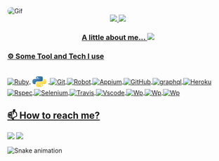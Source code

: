 
<img align="leaft" alt="Gif" height="300" width="1090" style="border-radius:50px;"  src="https://camo.githubusercontent.com/5dc6ee33381917e41fc9c4951799268998f11a9b864399bf79a0842e4f9b194d/68747470733a2f2f692e696d6775722e636f6d2f315a76566b44632e676966">

<div align="center">
  <a href="https://www.linkedin.com/in/gustavohmachado/">
  <img height="160em" src="https://github-readme-stats.vercel.app/api?username=GustavoMachado22&show_icons=true&theme=dracula&include_all_commits=true&count_private=false"/> 
  <img height="160em" src="https://github-readme-stats.vercel.app/api/top-langs/?username=GustavoMachado22&layout=compact&langs_count=7&theme=dracula"/>

### A little about me...  <img src="https://media.giphy.com/media/VgCDAzcKvsR6OM0uWg/giphy.gif" width="60"> 
    
 </div>
  

###  ⚙️ Some Tool and Tech I use
</div>
<div style="display: inline_block"><br>
  <img align="center" alt="Ruby" height="30" width="40" src="https://cdn.jsdelivr.net/gh/devicons/devicon/icons/ruby/ruby-plain-wordmark.svg">
  <img align="center" alt="Python" height="30" width="40" src="https://raw.githubusercontent.com/devicons/devicon/master/icons/python/python-original.svg">
  <img align="center" alt="Git" height="30" width="40"  src="https://cdn.jsdelivr.net/gh/devicons/devicon/icons/git/git-plain.svg">      
  <img align="center" alt="Robot" height="30" width="60" src="https://arctouch.com/wp-content/uploads/2021/02/robot-framework-test-automation-blog-1024x576.png">
<img align="center" alt="Appium" height="40" width="60" src="https://www.testgrid.io/blog/wp-content/uploads/2021/05/appium.png">
  
<img align="center" alt="GitHub" height="30" width="40" src="https://cdn.jsdelivr.net/gh/devicons/devicon/icons/github/github-original-wordmark.svg" />
  
<img align="center" alt="graphql" height="30" width="40" src="https://cdn.jsdelivr.net/gh/devicons/devicon/icons/graphql/graphql-plain-wordmark.svg" />
  
<img align="center" alt="Heroku" height="30" width="40" src="https://cdn.jsdelivr.net/gh/devicons/devicon/icons/heroku/heroku-original-wordmark.svg" />
          
<img align="center" alt="Rspec" height="30" width="40" src="https://cdn.jsdelivr.net/gh/devicons/devicon/icons/rspec/rspec-original-wordmark.svg" />
         
<img align="center" alt="Selenium" height="30" width="40" src="https://cdn.jsdelivr.net/gh/devicons/devicon/icons/selenium/selenium-original.svg" />
  
<img align="center" alt="Travis" height="30" width="40" src="https://cdn.jsdelivr.net/gh/devicons/devicon/icons/travis/travis-plain-wordmark.svg" />
          
<img align="center" alt="Vscode" height="30" width="40" src="https://cdn.jsdelivr.net/gh/devicons/devicon/icons/visualstudio/visualstudio-plain.svg" />
    
<img align="center" alt="Wp" height="30" width="40" src="https://cdn.jsdelivr.net/gh/devicons/devicon/icons/wordpress/wordpress-plain.svg" />
  
<img align="center" alt="Wp" height="30" width="30" src="https://seeklogo.com/images/I/insomnia-logo-A35E09EB19-seeklogo.com.png"/>
  
  
  <img align="center" alt="Wp" height="30" width="30" src="https://2.bp.blogspot.com/-tzm1twY_ENM/XlCRuI0ZkRI/AAAAAAAAOso/BmNOUANXWxwc5vwslNw3WpjrDlgs9PuwQCLcBGAsYHQ/s1600/pasted%2Bimage%2B0.png"/>
          
  
</div>
  
  ## 📫 How to reach me?
<div> 
  <a href="https://www.linkedin.com/in/gustavohmachado/" target="_blank"><img src="https://img.shields.io/badge/-LinkedIn-%230077B5?style=for-the-badge&logo=linkedin&logoColor=white" target="_blank"></a> 
  <a href="https://www.instagram.com/gustavoaxe/" target="_blank"><img src="https://img.shields.io/badge/-Instagram-%23E4405F?style=for-the-badge&logo=instagram&logoColor=white" target="_blank"></a>  
 <div> 
   
![Snake animation](https://github.com/GustavoMachado22/GustavoMachado22/blob/output/github-contribution-grid-snake.svg)
   
